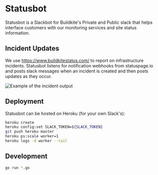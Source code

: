 # Statusbot

Statusbot is a Slackbot for Buildkite's Private and Public slack that helps interface customers with our monitoring services and site status information.

## Incident Updates

We use https://www.buildkitestatus.com/ to report on infrastructure incidents. Statusbot listens for notification webhooks from statuspage.io and posts slack messages when an incident is created and then posts updates as they occur.

![Example of the incident output](https://lachlan.me/s/20171214-1x8q76fdpatikdi.png)

## Deployment

Statusbot can be hosted on Heroku (for your own Slack's):

```bash
heroku create
heroku config:set SLACK_TOKEN=${SLACK_TOKEN}
git push heroku master
heroku ps:scale worker=1
heroku logs -d worker --tail
```

## Development

```bash
go run *.go
```
